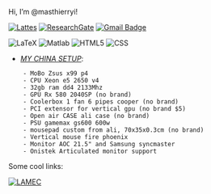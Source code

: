 Hi, I’m @masthierryi! 

[![Lattes](https://img.shields.io/badge/Lattes_CV-lightgray?style=flat-square)](http://lattes.cnpq.br/1813366880479323)
[![ResearchGate](https://img.shields.io/badge/ResearchGate-00CCBB?style=flat-square&logo=ResearchGate&logoColor=white)](https://www.researchgate.net/profile/Thierry-Melo-Madeira)
[![Gmail Badge](https://img.shields.io/badge/-Gmail-c14438?style=flat-square&logo=Gmail&logoColor=white&link=mailto:thierrymiqueiasgmail.com)](mailto:thierrymiqueias@gmail.com)

![LaTeX](https://img.shields.io/badge/MATLAB®-blue?style=flat-square&amp%logo=MATLAB)
![Matlab](https://img.shields.io/badge/LaTeX-%23008080.svg?style=flat-square&logo=latex&logoColor=white)
![HTML5](https://img.shields.io/badge/HTML5-%23E34F26.svg?style=flat-square&logo=html5&logoColor=white)
![CSS](https://img.shields.io/badge/CSS-563d7c?&style=flat-square&logo=css3&logoColor=white)

- [_MY CHINA SETUP_](https://github.com/user/repository/fork](https://www.youtube.com/shorts/E1gf_QgH1ng)):
```
    - MoBo Zsus x99 p4 
    - CPU Xeon e5 2650 v4
    - 32gb ram dd4 2133Mhz
    - GPU Rx 580 2040SP (no brand)
    - Coolerbox 1 fan 6 pipes cooper (no brand)
    - PCI extensor for vertical gpu (no brand $5)
    - Open air CASE ali case (no brand)
    - PSU gamemax gs600 600w
    - mousepad custom from ali, 70x35x0.3cm (no brand)
    - Vertical mouse fire phoenix
    - Monitor AOC 21.5" and Samsung syncmaster
    - Onistek Articulated monitor support
  ```

Some cool links:

[![LAMEC](https://img.shields.io/badge/LAMEC-07697d?style=flat-square)](http://lamec-ufpi.com) 

<!---
masthierryi/masthierryi is a ✨ special ✨ repository because its `README.md` (this file) appears on your GitHub profile.
You can click the Preview link to take a look at your changes.
--->

